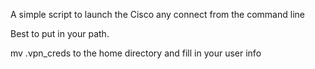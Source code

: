 A simple script to launch the Cisco any connect from the command line

Best to put in your path.

mv .vpn_creds to the home directory and fill in your user info
